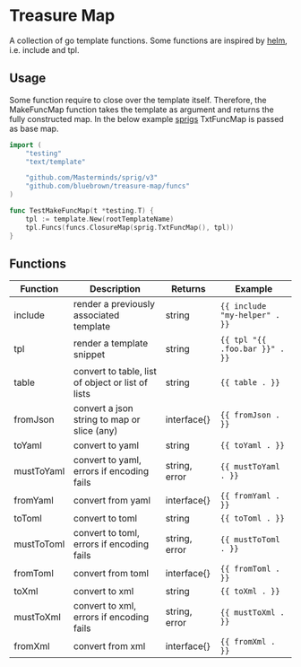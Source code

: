 # Treasure Map

A collection of go template functions. Some functions are inspired by [helm](https://helm.sh/), i.e. include and tpl.

## Usage

Some function require to close over the template itself. Therefore, the MakeFuncMap function takes the template as argument and returns the fully constructed map. In the below example [sprigs](http://masterminds.github.io/sprig/) TxtFuncMap is passed as base map.

```go
import (
    "testing"
    "text/template"

    "github.com/Masterminds/sprig/v3"
    "github.com/bluebrown/treasure-map/funcs"
)

func TestMakeFuncMap(t *testing.T) {
    tpl := template.New(rootTemplateName)
    tpl.Funcs(funcs.ClosureMap(sprig.TxtFuncMap(), tpl))
}
```

## Functions

Function    | Description                                         | Returns       | Example
------------|-----------------------------------------------------|---------------|------------------------------
include     | render a previously associated template             | string        | `{{ include "my-helper" . }}`
tpl         | render a template snippet                           | string        | `{{ tpl "{{ .foo.bar }}" . }}`
table       | convert to table, list of object or list of lists   | string        | `{{ table . }}`
fromJson    | convert a json string to map or slice (any)         | interface{}   | `{{ fromJson . }}`
toYaml      | convert to yaml                                     | string        | `{{ toYaml . }}`
mustToYaml  | convert to yaml, errors if encoding fails           | string, error | `{{ mustToYaml . }}`
fromYaml    | convert from yaml                                   | interface{}   | `{{ fromYaml . }}`
toToml      | convert to toml                                     | string        | `{{ toToml . }}`
mustToToml  | convert to toml, errors if encoding fails           | string, error | `{{ mustToToml . }}`
fromToml    | convert from toml                                   | interface{}   | `{{ fromToml . }}`
toXml       | convert to xml                                      | string        | `{{ toXml . }}`
mustToXml   | convert to xml, errors if encoding fails            | string, error | `{{ mustToXml . }}`
fromXml     | convert from xml                                    | interface{}   | `{{ fromXml . }}`
